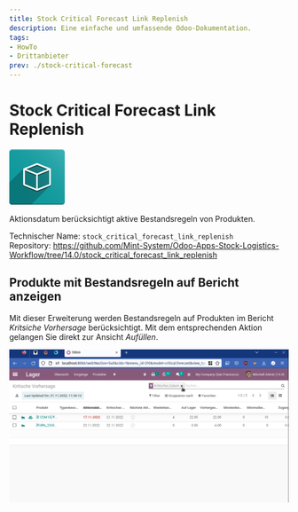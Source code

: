 ```yaml
---
title: Stock Critical Forecast Link Replenish
description: Eine einfache und umfassende Odoo-Dokumentation.
tags:
- HowTo
- Drittanbieter
prev: ./stock-critical-forecast
---
```

# Stock Critical Forecast Link Replenish
![icon_oms_box](attachments/icon_oms_box.png)

Aktionsdatum berücksichtigt aktive Bestandsregeln von Produkten.

Technischer Name: `stock_critical_forecast_link_replenish`\
Repository: <https://github.com/Mint-System/Odoo-Apps-Stock-Logistics-Workflow/tree/14.0/stock_critical_forecast_link_replenish>

## Produkte mit Bestandsregeln auf Bericht anzeigen

Mit dieser Erweiterung werden Bestandsregeln auf Produkten im Bericht *Kritsiche Vorhersage* berücksichtigt. Mit dem entsprechenden Aktion gelangen Sie direkt zur Ansicht *Aufüllen*.

![Stock Critical Forecast Link Replenish](attachments/Stock%20Critical%20Forecast%20Link%20Replenish.gif)